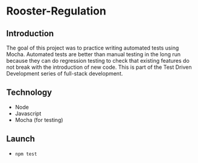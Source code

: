 # Rooster-Regulation
## Introduction
The goal of this project was to practice writing automated tests using Mocha. Automated tests are better than manual testing in the long run because they can do regression testing to check that existing features do not break with the introduction of new code. This is part of the Test Driven Development series of full-stack development.

## Technology
* Node
* Javascript
* Mocha (for testing)

## Launch
* `npm test`
